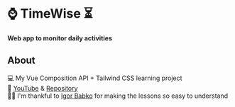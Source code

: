 # ⌚ TimeWise ⏳

**Web app to monitor daily activities**<br/>

## About

💻 My Vue Composition API + Tailwind CSS learning project<br/>
🔗 [YouTube](https://www.youtube.com/playlist?list=PL-FhWbGlJPfaCm9Qx7G9wQqtt2_yBT92V) & [Repository](https://github.com/igorbabko/ontrack)<br/>
✌🏻 I'm thankful to [Igor Babko](https://github.com/igorbabko) for making the lessons so easy to understand<br/>

